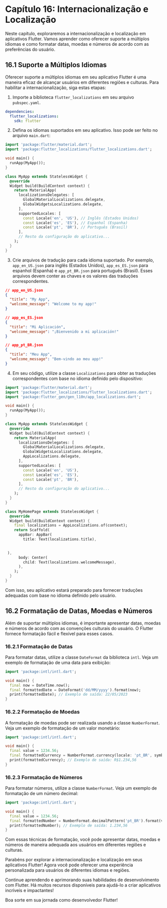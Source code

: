 # Capítulo 16: Internacionalização e Localização

Neste capítulo, exploraremos a internacionalização e localização em aplicativos Flutter. Vamos aprender como oferecer suporte a múltiplos idiomas e como formatar datas, moedas e números de acordo com as preferências do usuário.

## 16.1 Suporte a Múltiplos Idiomas

Oferecer suporte a múltiplos idiomas em seu aplicativo Flutter é uma maneira eficaz de alcançar usuários em diferentes regiões e culturas. Para habilitar a internacionalização, siga estas etapas:

1. Importe a biblioteca `flutter_localizations` em seu arquivo `pubspec.yaml`.

```yaml
dependencies:
  flutter_localizations:
    sdk: flutter
```

2. Defina os idiomas suportados em seu aplicativo. Isso pode ser feito no arquivo `main.dart`:

```dart
import 'package:flutter/material.dart';
import 'package:flutter_localizations/flutter_localizations.dart';

void main() {
  runApp(MyApp());
}

class MyApp extends StatelessWidget {
  @override
  Widget build(BuildContext context) {
    return MaterialApp(
      localizationsDelegates: [
        GlobalMaterialLocalizations.delegate,
        GlobalWidgetsLocalizations.delegate,
      ],
      supportedLocales: [
        const Locale('en', 'US'), // Inglês (Estados Unidos)
        const Locale('es', 'ES'), // Espanhol (Espanha)
        const Locale('pt', 'BR'), // Português (Brasil)
      ],
      // Resto da configuração do aplicativo...
    );
  }
}
```

3. Crie arquivos de tradução para cada idioma suportado. Por exemplo, `app_en_US.json` para inglês (Estados Unidos), `app_es_ES.json` para espanhol (Espanha) e `app_pt_BR.json` para português (Brasil). Esses arquivos devem conter as chaves e os valores das traduções correspondentes.

```json
// app_en_US.json
{
  "title": "My App",
  "welcome_message": "Welcome to my app!"
}
```

```json
// app_es_ES.json
{
  "title": "Mi Aplicación",
  "welcome_message": "¡Bienvenido a mi aplicación!"
}
```

```json
// app_pt_BR.json
{
  "title": "Meu App",
  "welcome_message": "Bem-vindo ao meu app!"
}
```

4. Em seu código, utilize a classe `Localizations` para obter as traduções correspondentes com base no idioma definido pelo dispositivo:

```dart
import 'package:flutter/material.dart';
import 'package:flutter_localizations/flutter_localizations.dart';
import 'package:flutter_gen/gen_l10n/app_localizations.dart';

void main() {
  runApp(MyApp());
}

class MyApp extends StatelessWidget {
  @override
  Widget build(BuildContext context) {
    return MaterialApp(
      localizationsDelegates: [
        GlobalMaterialLocalizations.delegate,
        GlobalWidgetsLocalizations.delegate,
        AppLocalizations.delegate,
      ],
      supportedLocales: [
        const Locale('en', 'US'),
        const Locale('es', 'ES'),
        const Locale('pt', 'BR'),
      ],
      // Resto da configuração do aplicativo...
    );
  }
}

class MyHomePage extends StatelessWidget {
  @override
  Widget build(BuildContext context) {
    final localizations = AppLocalizations.of(context);
    return Scaffold(
      appBar: AppBar(
        title: Text(localizations.title),
     

 ),
      body: Center(
        child: Text(localizations.welcomeMessage),
      ),
    );
  }
}
```

Com isso, seu aplicativo estará preparado para fornecer traduções adequadas com base no idioma definido pelo usuário.

## 16.2 Formatação de Datas, Moedas e Números

Além de suportar múltiplos idiomas, é importante apresentar datas, moedas e números de acordo com as convenções culturais do usuário. O Flutter fornece formatação fácil e flexível para esses casos.

### 16.2.1 Formatação de Datas

Para formatar datas, utilize a classe `DateFormat` da biblioteca `intl`. Veja um exemplo de formatação de uma data para exibição:

```dart
import 'package:intl/intl.dart';

void main() {
  final now = DateTime.now();
  final formattedDate = DateFormat('dd/MM/yyyy').format(now);
  print(formattedDate); // Exemplo de saída: 22/05/2023
}
```

### 16.2.2 Formatação de Moedas

A formatação de moedas pode ser realizada usando a classe `NumberFormat`. Veja um exemplo de formatação de um valor monetário:

```dart
import 'package:intl/intl.dart';

void main() {
  final value = 1234.56;
  final formattedCurrency = NumberFormat.currency(locale: 'pt_BR', symbol: 'R\$').format(value);
  print(formattedCurrency); // Exemplo de saída: R$1.234,56
}
```

### 16.2.3 Formatação de Números

Para formatar números, utilize a classe `NumberFormat`. Veja um exemplo de formatação de um número decimal:

```dart
import 'package:intl/intl.dart';

void main() {
  final value = 1234.56;
  final formattedNumber = NumberFormat.decimalPattern('pt_BR').format(value);
  print(formattedNumber); // Exemplo de saída: 1.234,56
}
```

Com essas técnicas de formatação, você pode apresentar datas, moedas e números de maneira adequada aos usuários em diferentes regiões e culturas.

Parabéns por explorar a internacionalização e localização em seus aplicativos Flutter! Agora você pode oferecer uma experiência personalizada para usuários de diferentes idiomas e regiões.

Continue aprendendo e aprimorando suas habilidades de desenvolvimento com Flutter. Há muitos recursos disponíveis para ajudá-lo a criar aplicativos incríveis e impactantes!

Boa sorte em sua jornada como desenvolvedor Flutter!